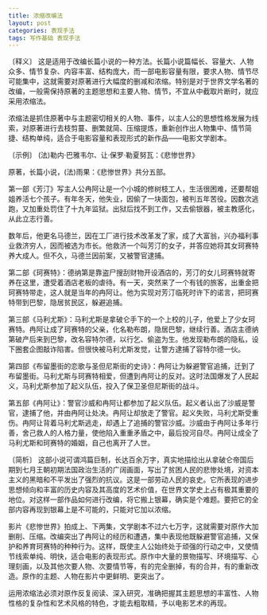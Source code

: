 ```yaml
---
title: 浓缩改编法
layout: post
categories: 表现手法
tags: 写作基础 表现手法
---
```


〔释义〕 这是适用于改编长篇小说的一种方法。长篇小说篇幅长、容量大、人物众多、情节复杂、内容丰富、结构庞大，而一部电影容量有限，要求人物、情节尽可能集中，这就需要对原著进行大幅度的删减和浓缩。特别是对于世界文学名著的改编，一般需保持原著的主题思想和主要人物、情节，不宜从中截取片断时，就应采用浓缩法。

浓缩法是抓住原著中与主题密切相关的人物、事件，以主人公的思想性格发展为线索，对原著进行去枝剪蔓、删繁就简、压缩提炼，重新创作出人物集中、情节简捷、结构单纯，适合于电影容量和表现形式的新作品——电影文学剧本。

〔示例〕 (法)勒内·巴雅韦尔、让·保罗·勒夏努瓦：《悲惨世界》

原著，长篇小说，(法)雨果：《悲惨世界》共分五部。

第一部《芳汀》写主人公冉阿让是一个小城的修树枝工人，生活很困难，还要帮姐姐养活七个孩子。有年冬天，他失业，因偷了一块面包，被判五年苦役。因数次逃跑，又加重处罚住了十九年监狱。出狱后找不到工作，又去偷银器，被主教感化，从此立志行善。

数年后，他更名马德兰，因在工厂进行技术改革发了家，成了大富翁，兴办福利事业救济穷人，因而被选为市长。他救济一个叫芳汀的女子，并答应她将其女珂赛特养大成人。但不久，马德兰因前案，又被警官逮捕。

第二部《珂赛特》：德纳第是靠盗尸搜刮财物开设酒店的，芳汀的女儿珂赛特就寄养在这里，遭受着酒店老板的虐待。有一天，突然来了一个有钱的旅客，出重金把珂赛特带走，这人就是当年的冉阿让。他为实现对芳汀临死时许下的诺言，把珂赛特带到巴黎，隐居贫民区，躲避追捕。

第三部《马利尤斯》：马利尤斯是拿破仑手下的一个上校的儿子，他爱上了少女珂赛特。冉阿让成了珂赛特的父亲，化名勒布朗，隐居巴黎，继续行善。酒店主德纳第破产后来到巴黎，改名容特尔德，以行乞、偷盗为生。他发现勒布朗的隐私，设下圈套企图敲诈陷害。但很快被马利尤斯发觉，让警方逮捕了容特尔德一伙。

第四部《布留墨街的恋歌与圣但尼斯街的史诗》：冉阿让为躲避警官追捕，迁到了布留墨街。马利尤斯与珂赛特相爱，但遭到冉阿让的反对。这时法国爆发了人民起义，马利尤斯参加了起义队伍，投入了保卫圣但尼斯街的战斗。

第五部《冉阿让》：警官沙威和冉阿让都参加了起义队伍。起义者认出了沙威是警官，逮捕了他，并由冉阿让处决。冉阿让却放走了警官。起义失败，马利尤斯受重伤。冉阿让背着马利尤斯逃走，却遇上了追捕的警官沙威。沙威由于冉阿让多年行善，舍己救人的人格力量，使他陷入重重矛盾之中，最后投河自尽。冉阿让成全了马利尤斯和珂赛特的婚姻，自己也离开了人世。

〔简析〕 这部小说可谓鸿篇巨制，长达百余万字，真实地描绘出从拿破仑帝国后期到七月王朝初期法国政治生活的广阔画面，写出了贫困人民的悲惨处境，对资本主义的黑暗和不平发出了强烈的抗议。这是一部劳动人民的哀史。它所表现的进步思想倾向和丰富的历史内容及其高度的艺术价值，在世界文学史上占有极其重要的地位。对这样一部作品如何进行改编，将它搬上银幕，确实是个难题。要把它的全部内容再现到银幕上是不可能的，只能对它加以浓缩。

影片《悲惨世界》拍成上、下两集，文学剧本不过六七万字，这就需要对原作大加删削、压缩。改编突出了冉阿让的经历和遭遇，集中表现他既躲避警官追捕，又保护和养育珂赛特的种种行为。这样，既使主人公始终处于顽强的行动之中，又使情节线索单纯、明快，适合电影的表现形式。原作中大量的景物描写、环境描写、心理刻画，以及其他次要人物、次要情节等，有的完全删掉，有的合并，有的重新改造。原作的主题、人物在影片中更鲜明、更突出了。

运用浓缩法必须对原作反复阅读、深入研究，准确把握其主题思想的丰富性、人物性格的复杂性和艺术风格的特色，才能去粗取精，予以电影艺术的再现。 